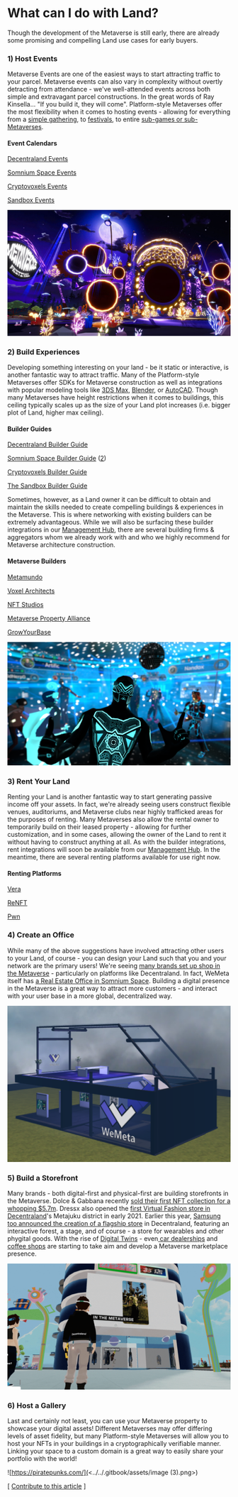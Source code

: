 # What can I do with Land?

Though the development of the Metaverse is still early, there are already some promising and compelling Land use cases for early buyers.&#x20;

### 1) Host Events

Metaverse Events are one of the easiest ways to start attracting traffic to your parcel. Metaverse events can also vary in complexity without overtly detracting from attendance - we've well-attended events across both simple and extravagant parcel constructions. In the great words of Ray Kinsella... "If you build it, they will come". Platform-style Metaverses offer the most flexibility when it comes to hosting events - allowing for everything from a [simple gathering](https://www.youtube.com/watch?v=bMvu45P9EaE), to [festivals](https://themetaversefestival.io), to entire [sub-games or sub-Metaverses](http://www.thewonderquest.com/home).

#### Event Calendars

[Decentraland Events](https://events.decentraland.org)

[Somnium Space Events](https://somniumspace.com/events)

[Cryptovoxels Events](https://www.cryptovoxels.net/events)

[Sandbox Events](https://m.facebook.com/TheSandboxGame/events/?ref=page\_internal\&mt\_nav=0&\_rdr)

![Metaverse Festival 2021](<../../.gitbook/assets/image (7).png>)

### 2) Build Experiences

Developing something interesting on your land - be it static or interactive, is another fantastic way to attract traffic. Many of the Platform-style Metaverses offer SDKs for Metaverse construction as well as integrations with popular modeling tools like [3DS Max](https://www.autodesk.com/products/3ds-max), [Blender](https://www.blender.org), or [AutoCAD](https://www.autodesk.com/solutions/3d-modeling-software). Though many Metaverses have height restrictions when it comes to buildings, this ceiling typically scales up as the size of your Land plot increases (i.e. bigger plot of Land, higher max ceiling).

#### Builder Guides

[Decentraland Builder Guide](https://docs.decentraland.org/content-intro/)

[Somnium Space Builder Guide](https://somniumspace-guide.com/?page\_id=153) ([2](https://somniumtimes.com/2020/03/28/somnium-space-builder-getting-started/))

[Cryptovoxels Builder Guide](https://www.youtube.com/channel/UCRtalQD83cpQJ-XeNDG8bDw/videos)

[The Sandbox Builder Guide](https://sandboxgame.gitbook.io/the-sandbox/other/tutorials)



Sometimes, however, as a Land owner it can be difficult to obtain and maintain the skills needed to create compelling buildings & experiences in the Metaverse. This is where networking with existing builders can be extremely advantageous. While we will also be surfacing these builder integrations in our [Management Hub](https://www.wemeta.world/profile/properties), there are several building firms & aggregators whom we already work with and who we highly recommend for Metaverse architecture construction.

#### Metaverse Builders

[Metamundo](https://metamundo.co)

[Voxel Architects](https://voxelarchitects.com)

[NFT Studios](https://www.nftstudios.io)

[Metaverse Property Alliance](https://mpa.land)

[GrowYourBase](https://growyourbase.co)

![The Tron Club in Somnium Space](<../../.gitbook/assets/image (11) (1).png>)

### 3) Rent Your Land

Renting your Land is another fantastic way to start generating passive income off your assets. In fact, we're already seeing users construct flexible venues, auditoriums, and Metaverse clubs near highly trafficked areas for the purposes of renting. Many Metaverses also allow the rental owner to temporarily build on their leased property - allowing for further customization, and in some cases, allowing the owner of the Land to rent it without having to construct anything at all. As with the builder integrations, rent integrations will soon be available from our [Management Hub](https://www.wemeta.world/profile/properties). In the meantime, there are several renting platforms available for use right now.

#### Renting Platforms

[Vera](https://vera.financial)

[ReNFT](https://dapp.renft.io)

[Pwn](https://pwn.finance)



### 4) Create an Office

While many of the above suggestions have involved attracting other users to your Land, of course - you can design your Land such that you and your network are the primary users! We're seeing [many brands set up shop in the Metaverse](https://www.protocol.com/workplace/virtual-office-metaverse) - particularly on platforms like Decentraland. In fact, WeMeta itself has [a Real Estate Office in Somnium Space](https://office.wemeta.world). Building a digital presence in the Metaverse is a great way to attract more customers - and interact with your user base in a more global, decentralized way.

![office.wemeta.world](../../.gitbook/assets/image.png)



### 5) Build a Storefront

Many brands - both digital-first and physical-first are building storefronts in the Metaverse. Dolce & Gabbana recently [sold their first NFT collection for a whopping $5.7m](https://wired.me/business/cryptocurrency/dolce-gabbanas-first-nft-collection-rakes-in-5-7m/). Dressx also opened the [first Virtual Fashion store in Decentraland](https://nfts.wtf/dressx-opens-the-first-virtual-store-in-decentraland/)'s Metajuku district in early 2021. Earlier this year, [Samsung too announced the creation of a flagship store](https://www.theblockcrypto.com/post/129380/samsung-metaverse-flagship-837-store-decentraland) in Decentraland, featuring an interactive forest, a stage, and of course - a store for wearables and other phygital goods. With the rise of [Digital Twins](https://www.ibm.com/topics/what-is-a-digital-twin) - even[ car dealerships](https://www.strongautomotive.com/metaverse-car-dealers/) and [coffee shops](https://danewesolko.com/can-a-coffee-shop-use-nft-utility-to-expand-into-the-metaverse/) are starting to take aim and develop a Metaverse marketplace presence.&#x20;

![DressX Storefront in Metajuku](<../../.gitbook/assets/image (11).png>)

### 6) Host a Gallery

Last and certainly not least, you can use your Metaverse property to showcase your digital assets! Different Metaverses may offer differing levels of asset fidelity, but many Platform-style Metaverses will allow you to host your NFTs in your buildings in a cryptographically verifiable manner. Linking your space to a custom domain is a great way to easily share your portfolio with the world!

![https://piratepunks.com/](<../../.gitbook/assets/image (3).png>)



\[ [Contribute to this article](https://github.com/the-metaverse/public-wiki) ]
